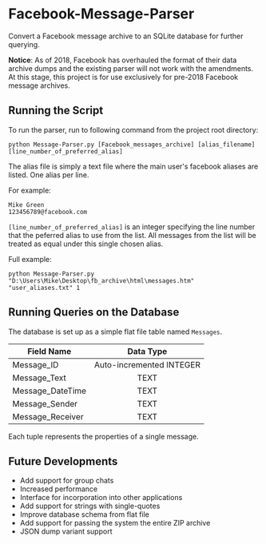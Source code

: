 # Facebook-Message-Parser
Convert a Facebook message archive to an SQLite database for further querying.

**Notice**: As of 2018, Facebook has overhauled the format of their data archive dumps and the existing parser will not work with the amendments. At this stage, this project is for use exclusively for pre-2018 Facebook message archives.

## Running the Script
To run the parser, run to following command from the project root directory:

    python Message-Parser.py [Facebook_messages_archive] [alias_filename] [line_number_of_preferred_alias]
    
The alias file is simply a text file where the main user's facebook aliases are listed. One alias per line.

For example:

    Mike Green
    123456789@facebook.com
    
`[line_number_of_preferred_alias]` is an integer specifying the line number that the peferred alias to use from the list. All messages from the list will be treated as equal under this single chosen alias.

Full example:

    python Message-Parser.py "D:\Users\Mike\Desktop\fb_archive\html\messages.htm" "user_aliases.txt" 1
    
## Running Queries on the Database
The database is set up as a simple flat file table named `Messages`.

| Field Name        | Data Type                |
| ------------------|:------------------------:|
| Message_ID        | Auto-incremented INTEGER |
| Message_Text      | TEXT                     |
| Message_DateTime  | TEXT                     |
| Message_Sender    | TEXT                     |
| Message_Receiver  | TEXT                     |

Each tuple represents the properties of a single message.

## Future Developments
* Add support for group chats
* Increased performance
* Interface for incorporation into other applications
* Add support for strings with single-quotes
* Improve database schema from flat file
* Add support for passing the system the entire ZIP archive
* JSON dump variant support